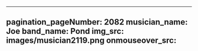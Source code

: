 ------
pagination_pageNumber: 2082
musician_name: Joe
band_name: Pond
img_src: images/musician2119.png
onmouseover_src: 
------